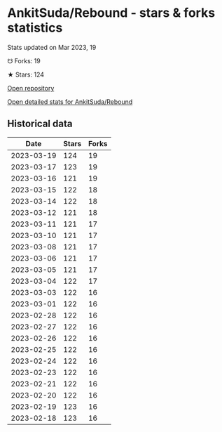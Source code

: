 # AnkitSuda/Rebound - stars & forks statistics

Stats updated on Mar 2023, 19

☋ Forks: 19

★ Stars: 124

[Open repository](https://github.com/AnkitSuda/Rebound)

[Open detailed stats for AnkitSuda/Rebound](https://reviewgithub.com/rep/AnkitSuda/Rebound)

## Historical data
| Date | Stars | Forks |
|------|-------|-------|
| 2023-03-19 | 124 | 19 | 
| 2023-03-17 | 123 | 19 | 
| 2023-03-16 | 121 | 19 | 
| 2023-03-15 | 122 | 18 | 
| 2023-03-14 | 122 | 18 | 
| 2023-03-12 | 121 | 18 | 
| 2023-03-11 | 121 | 17 | 
| 2023-03-10 | 121 | 17 | 
| 2023-03-08 | 121 | 17 | 
| 2023-03-06 | 121 | 17 | 
| 2023-03-05 | 121 | 17 | 
| 2023-03-04 | 122 | 17 | 
| 2023-03-03 | 122 | 16 | 
| 2023-03-01 | 122 | 16 | 
| 2023-02-28 | 122 | 16 | 
| 2023-02-27 | 122 | 16 | 
| 2023-02-26 | 122 | 16 | 
| 2023-02-25 | 122 | 16 | 
| 2023-02-24 | 122 | 16 | 
| 2023-02-23 | 122 | 16 | 
| 2023-02-21 | 122 | 16 | 
| 2023-02-20 | 122 | 16 | 
| 2023-02-19 | 123 | 16 | 
| 2023-02-18 | 123 | 16 | 

